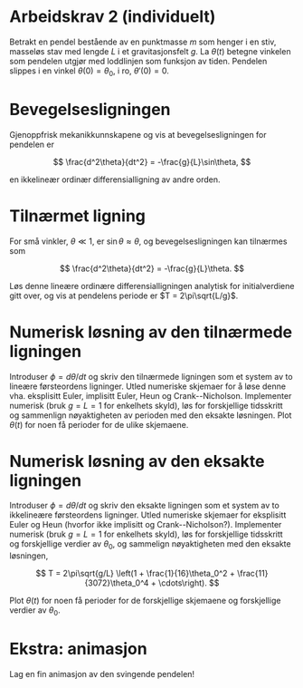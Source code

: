 # Arbeidskrav 2 (individuelt)

Betrakt en pendel bestående av en punktmasse $m$ som henger i en stiv,
masseløs stav med lengde $L$ i et gravitasjonsfelt $g$. La $\theta(t)$
betegne vinkelen som pendelen utgjør med loddlinjen som funksjon av
tiden. Pendelen slippes i en vinkel $\theta(0) = \theta_0$, i ro,
$\theta'(0) = 0$.

# Bevegelsesligningen

Gjenoppfrisk mekanikkunnskapene og vis at bevegelsesligningen for
pendelen er

$$
\frac{d^2\theta}{dt^2} = -\frac{g}{L}\sin\theta,
$$

en ikkelineær ordinær differensialligning av andre orden.

# Tilnærmet ligning

For små vinkler, $\theta\ll1$, er $\sin\theta\approx\theta$, og
bevegelsesligningen kan tilnærmes som 

$$
\frac{d^2\theta}{dt^2} = -\frac{g}{L}\theta.
$$

Løs denne lineære ordinære differensialligningen analytisk for
initialverdiene gitt over, og vis at pendelens periode er $T =
2\pi\sqrt{L/g}$.

# Numerisk løsning av den tilnærmede ligningen

Introduser $\phi = d\theta/dt$ og skriv den tilnærmede ligningen som
et system av to lineære førsteordens ligninger. Utled numeriske
skjemaer for å løse denne vha. eksplisitt Euler, implisitt Euler, Heun
og Crank--Nicholson. Implementer numerisk (bruk $g = L = 1$ for
enkelhets skyld), løs for forskjellige tidsskritt og sammenlign
nøyaktigheten av perioden med den eksakte løsningen. Plot $\theta(t)$
for noen få perioder for de ulike skjemaene.

# Numerisk løsning av den eksakte ligningen

Introduser $\phi = d\theta/dt$ og skriv den eksakte ligningen som et
system av to ikkelineære førsteordens ligninger. Utled numeriske
skjemaer for eksplisitt Euler og Heun (hvorfor ikke implisitt og
Crank--Nicholson?). Implementer numerisk (bruk $g = L = 1$ for
enkelhets skyld), løs for forskjellige tidsskritt og forskjellige
verdier av $\theta_0$, og sammelign nøyaktigheten med den eksakte løsningen,

$$
T = 2\pi\sqrt{g/L}
    \left(1 + \frac{1}{16}\theta_0^2 +
    \frac{11}{3072}\theta_0^4 + \cdots\right).
$$

Plot $\theta(t)$ for noen få perioder for de forskjellige skjemaene og
forskjellige verdier av $\theta_0$.


# Ekstra: animasjon

Lag en fin animasjon av den svingende pendelen!
